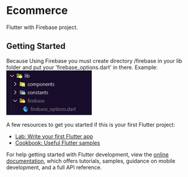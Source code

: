 # Ecommerce

Flutter with Firebase project.

## Getting Started

Because Using Firebase you must create directory /firebase in your lib folder
and put your 'firebase_options.dart' in there. Example:
![Alt text](readMe.png)

A few resources to get you started if this is your first Flutter project:

- [Lab: Write your first Flutter app](https://docs.flutter.dev/get-started/codelab)
- [Cookbook: Useful Flutter samples](https://docs.flutter.dev/cookbook)

For help getting started with Flutter development, view the
[online documentation](https://docs.flutter.dev/), which offers tutorials,
samples, guidance on mobile development, and a full API reference.
